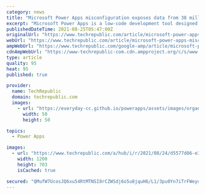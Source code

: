 ```yaml
---
category: news
title: "Microsoft Power Apps misconfiguration exposes data from 38 million records"
excerpt: "Microsoft Power Apps is a low-code development tool designed to help people with little programming experience build web and mobile apps for their organizations. As part of the process, Microsoft ..."
publishedDateTime: 2021-08-25T05:47:00Z
originalUrl: "https://www.techrepublic.com/article/microsoft-power-apps-misconfiguration-exposes-data-from-38-million-records/"
webUrl: "https://www.techrepublic.com/article/microsoft-power-apps-misconfiguration-exposes-data-from-38-million-records/"
ampWebUrl: "https://www.techrepublic.com/google-amp/article/microsoft-power-apps-misconfiguration-exposes-data-from-38-million-records/"
cdnAmpWebUrl: "https://www-techrepublic-com.cdn.ampproject.org/c/s/www.techrepublic.com/google-amp/article/microsoft-power-apps-misconfiguration-exposes-data-from-38-million-records/"
type: article
quality: 95
heat: 95
published: true

provider:
  name: TechRepublic
  domain: techrepublic.com
  images:
    - url: "https://everyday-cc.github.io/powerapps/assets/images/organizations/techrepublic.com-50x50.jpg"
      width: 50
      height: 50

topics:
  - Power Apps

images:
  - url: "https://www.techrepublic.com/a/hub/i/r/2021/08/24/d5577d86-e3dd-4c33-94d3-62ed7272396e/resize/1200x/4d230a46a46ce17d8548ee4b858c4b0e/microsoft-power-apps.jpg"
    width: 1200
    height: 703
    isCached: true

secured: "QMufW7UcosJQ6xu54RtMTNSI8rCZWSdj6o5u8jquH6/L1/3pu0Yn7iTrFWeyugsOTCMvPZDHV2p80TEVeE5clbGPsXVFFPZTMpskRB3aiEiqUsZMZl+py5B8cVNk17It2aDKy585XHoAFa9uXBSL9bpFVSRMKIYHh4NKBKpNGRdASVhV7XEBPMHKdEAKyqH2WYzoZRAQfVUawCkAaryMQfqYODoDT8j/y4dX+3bTEbI5nPuUrk/RmScWthXZqn4odPn2j4Ti6kCrhm0S2MY948f4nByMgJQ+q9tJTq+qpmnVV8DsB9qufvRuVl+vHss5WdWFsoNRrSueb/UBny0G3HjJjmlbekNmz3opfSDSbQA=;9E0SmWbhS9zRjjGx9SVMSQ=="
---
```



